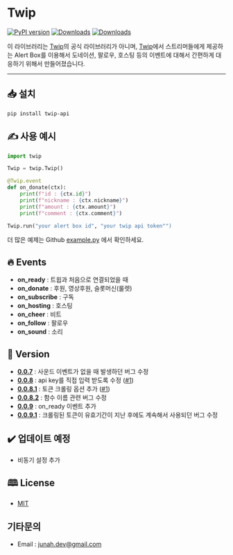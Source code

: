 # Twip

[![PyPI version](https://badge.fury.io/py/twip-api.svg)](https://badge.fury.io/py/twip-api) [![Downloads](https://pepy.tech/badge/twip-api)](https://pepy.tech/project/twip-api) [![Downloads](https://pepy.tech/badge/twip-api/month)](https://pepy.tech/project/twip-api)

이 라이브러리는 [Twip](www.twip.kr)의 공식 라이브러리가 아니며, [Twip](www.twip.kr)에서 스트리머들에게 제공하는 Alert Box를 이용해서 도네이션, 팔로우, 호스팅 등의 이벤트에 대해서 간편하게 대응하기 위해서 만들어졌습니다.

---

## 📥 설치

```shell
pip install twip-api
```

## ✍️ 사용 예시

```py
import twip

Twip = twip.Twip()

@Twip.event
def on_donate(ctx):
    print(f"id : {ctx.id}")
    print(f"nickname : {ctx.nickname}")
    print(f"amount : {ctx.amount}")
    print(f"comment : {ctx.comment}")

Twip.run("your alert box id", "your twip api token"")
```

더 많은 예제는 Github [example.py](https://github.com/junah201/Twip/blob/main/twip/example.py) 에서 확인하세요.

## 🔥 Events

- **on_ready** : 트윕과 처음으로 연결되었을 때
- **on_donate** : 후원, 영상후원, 슬롯머신(룰렛)
- **on_subscribe** : 구독
- **on_hosting** : 호스팅
- **on_cheer** : 비트
- **on_follow** : 팔로우
- **on_sound** : 소리

## 📖 Version

- **[0.0.7](https://pypi.org/project/twip-api/0.0.7/)** : 사운드 이벤트가 없을 때 발생하던 버그 수정
- **[0.0.8](https://pypi.org/project/twip-api/0.0.8/)** : api key를 직접 입력 받도록 수정 ([#1](https://github.com/junah201/Twip/issues/1))
- **[0.0.8.1](https://pypi.org/project/twip-api/0.0.8.1/)** : 토큰 크롤링 옵션 추가 ([#1](https://github.com/junah201/Twip/issues/1))
- **[0.0.8.2](https://pypi.org/project/twip-api/0.0.8.2/)** : 함수 이름 관련 버그 수정
- **[0.0.9](https://pypi.org/project/twip-api/0.0.9/)** : on_ready 이벤트 추가
- **[0.0.9.1](https://pypi.org/project/twip-api/0.0.9.1/)** : 크롤링된 토큰이 유효기간이 지난 후에도 계속해서 사용되던 버그 수정

## ✔️ 업데이트 예정

- 비동기 설정 추가

## 🕮 License

- [MIT](https://github.com/junah201/Twip/blob/main/LICENSE)

## 기타문의

- Email : junah.dev@gmail.com
